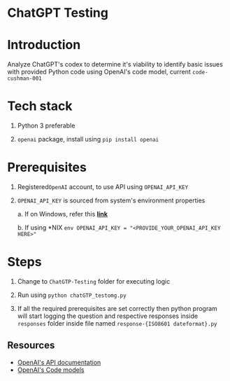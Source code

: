 # ChatGPT Testing

Introduction
===
Analyze ChatGPT's codex to determine it's viability to identify basic issues
with provided Python code using OpenAI's code model, current `code-cushman-001`


Tech stack
===
1. Python 3 preferable

2. `openai` package, install using `pip install openai`


Prerequisites
===
1. Registered`OpenAI` account, to use API using `OPENAI_API_KEY`

2. `OPENAI_API_KEY` is sourced from system's environment properties

	a. If on Windows, refer this [__link__](https://docs.oracle.com/en/database/oracle/machine-learning/oml4r/1.5.1/oread/creating-and-modifying-environment-variables-on-windows.html)

	b. If using \*NIX `env OPENAI_API_KEY = "<PROVIDE_YOUR_OPENAI_API_KEY HERE>"`


Steps
===
1. Change to `ChatGTP-Testing` folder for executing logic

2. Run using `python chatGTP_testomg.py`

3. If all the required prerequisites are set correctly then python program will start logging the question and respective responses inside `responses` folder inside file named `response-{ISO8601 dateformat}.py`



Resources
---
- [OpenAI's API documentation](https://platform.openai.com/docs/api-reference/introduction)
- [OpenAI's Code models](https://platform.openai.com/docs/models/codex)
